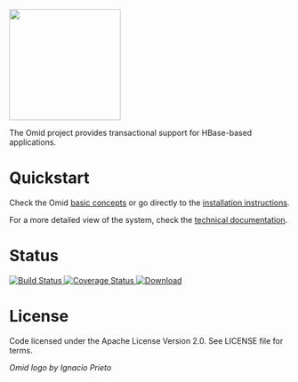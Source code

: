 <img src="https://github.com/yahoo/omid/blob/master/doc/images/omid-logo.png" width="200">

The Omid project provides transactional support for HBase-based applications.

# Quickstart

Check the Omid [basic concepts](https://github.com/yahoo/omid/wiki/Getting-Started) or go directly
to the [installation instructions](https://github.com/yahoo/omid/wiki/Installation).

For a more detailed view of the system, check the [technical documentation](https://github.com/yahoo/omid/wiki/Technical-Documentation).

# Status

[ ![Build Status](https://travis-ci.org/yahoo/omid.svg?branch=master) ](https://travis-ci.org/yahoo/omid)
[ ![Coverage Status](https://coveralls.io/repos/yahoo/omid/badge.svg?branch=master&service=github) ](https://coveralls.io/github/yahoo/omid?branch=master)
[ ![Download](https://api.bintray.com/packages/yahoo/maven/omid/images/download.svg) ](https://bintray.com/yahoo/maven/omid/_latestVersion)

# License

Code licensed under the Apache License Version 2.0. See LICENSE file for terms.

_Omid logo by Ignacio Prieto_
